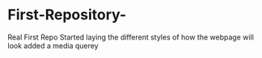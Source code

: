 # First-Repository-
Real First Repo
Started laying the different styles of how the webpage will look 
added a media querey 
